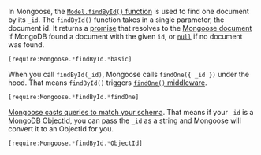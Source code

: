 In Mongoose, the [`Model.findById()` function](https://mongoosejs.com/docs/api/model.html#model_Model.findById) is used to
find one document by its `_id`. The `findById()` function takes in a single
parameter, the document id. It returns a [promise](/tutorials/fundamentals/promise) that resolves to the
[Mongoose document](https://mongoosejs.com/docs/documents.html) if MongoDB found 
a document with the given `id`, or [`null`](/tutorials/fundamentals/null) if no document was found.

```javascript
[require:Mongoose.*findById.*basic]
```

When you call `findById(_id)`, Mongoose calls `findOne({ _id })` under the hood.
That means `findById()` triggers [`findOne()` middleware](https://mongoosejs.com/docs/middleware.html).

```javascript
[require:Mongoose.*findById.*findOne]
```

[Mongoose casts queries to match your schema](https://mongoosejs.com/docs/tutorials/query_casting.html). That means if your
`_id` is a [MongoDB ObjectId](https://docs.mongodb.com/manual/reference/method/ObjectId/), you can pass the `_id` as a string and Mongoose will convert it to an ObjectId for you.

```javascript
[require:Mongoose.*findById.*ObjectId]
```